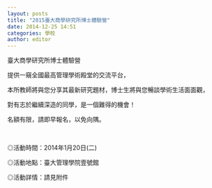 ```yaml
---
layout: posts
title: "2015臺大商學研究所博士體驗營"
date: 2014-12-25 14:51
categories: 學校
author: editor
---
```


臺大商學研究所博士體驗營

提供一窺全國最高管理學術殿堂的交流平台，

本所教師將與您分享其最新研究題材，博士生將與您暢談學術生活面面觀，

對有志於繼續深造的同學，是一個難得的機會！

名額有限，請即早報名，以免向隅。

 

◎活動時間：2014年1月20日(二)

◎活動地點：臺大管理學院壹號館

◎活動詳情：請見附件
